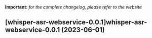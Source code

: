 **Important:**
*for the complete changelog, please refer to the website*




## [whisper-asr-webservice-0.0.1]whisper-asr-webservice-0.0.1 (2023-06-01)

